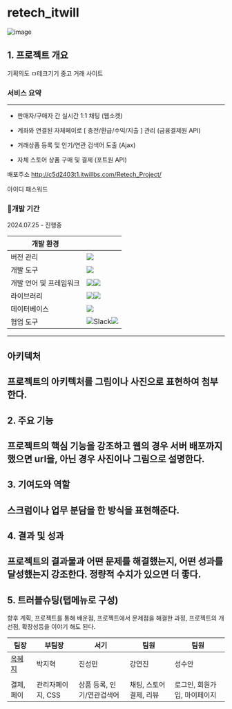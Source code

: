 # retech_itwill
![image](https://github.com/user-attachments/assets/c8de63de-e621-44be-af84-0d0dc46f9050)

## 1. 프로젝트 개요
기획의도
ㅁ테크기기 중고 거래 사이트

### 서비스 요약
----------------
- 판매자/구매자 간 실시간 1:1 채팅 (웹소켓)

- 계좌와 연결된 자체페이로 [ 충전/환급/수익/지출 ] 관리 (금융결제원 API)

- 거래상품 등록 및 인기/연관 검색어 도출 (Ajax)

- 자체 스토어 상품 구매 및 결제 (포트원 API)


배포주소
http://c5d2403t1.itwillbs.com/Retech_Project/

아이디
패스워드


### 📅개발 기간
2024.07.25 - 진행중

|개발 환경||
|------|---|
|버전 관리|<img src="https://img.shields.io/badge/GitHub-181717?style=flat-square&logo=GitHub&logoColor=white"/>|
|개발 도구|<img src="https://img.shields.io/badge/Eclipse-2C2255?style=for-the-badge&logo=Eclipse%20IDE&logoColor=white">|
|개발 언어 및 프레임워크|<img src="https://img.shields.io/badge/java-007396?style=flat-square&logo=java&logoColor=white"/><img src="https://img.shields.io/badge/Spring-6DB33F?style=flat-square&logo=Spring&logoColor=white"/>|
|라이브러리|<img src="https://img.shields.io/badge/jQuery-0769AD?style=flat-square&logo=jQuery&logoColor=white"/><img src="https://img.shields.io/badge/MyBatis-000000?style=for-the-badge&logo=MyBatis&logoColor=white">|
|데이터베이스|<img src="https://img.shields.io/badge/MySQL-4479A1?style=flat-square&logo=MySQL&logoColor=white"/>|
|협업 도구|<img alt="Slack" src="https://img.shields.io/badge/Slack-4A154B?style=for-the-badge&logo=slack&logoColor=white" /><img src="https://img.shields.io/badge/Google%20Sheets-34A853?style=for-the-badge&logo=google-sheets&logoColor=white"/>|

---------------------------------------------------------------------

## 아키텍처
프로젝트의 아키텍처를 그림이나 사진으로 표현하여 첨부한다.
---------------------------------------------------------------------

## 2. 주요 기능
프로젝트의 핵심 기능을 강조하고 웹의 경우 서버 배포까지 했으면 url을, 아닌 경우 사진이나 그림으로 설명한다.
---------------------------------------------------------------------

## 3. 기여도와 역할
스크럼이나 업무 분담을 한 방식을 표현해준다.
---------------------------------------------------------------------

## 4. 결과 및 성과
프로젝트의 결과물과 어떤 문제를 해결했는지, 어떤 성과를 달성했는지 강조한다. 정량적 수치가 있으면 더 좋다.
---------------------------------------------------------------------

## 5. 트러블슈팅(탭메뉴로 구성) 
향후 계획, 프로젝트를 통해 배운점, 프로젝트에서 문제점을 해결한 과정, 프로젝트의 개선점, 확장성등을 이야기 해도 된다.

|팀장|부팀장|서기|팀원|팀원|
|------|---|---|---|---|
|[옥혜지](https://github.com/devok11)|박지혁|진성민|강연진|성수안|
|<a href="">|<a href="https://github.com/royalcross">|<a href="https://github.com/ns0304">|<a href="https://github.com/yeonjinnk">||
|결제, 페이|관리자페이지, CSS|상품 등록, 인기/연관검색어|채팅, 스토어 결제, 리뷰|로그인, 회원가입, 마이페이지|
